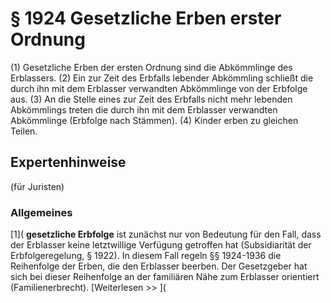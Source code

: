 # § 1924 Gesetzliche Erben erster Ordnung
(1) Gesetzliche Erben der ersten Ordnung sind die Abkömmlinge des Erblassers.
(2) Ein zur Zeit des Erbfalls lebender Abkömmling schließt die durch ihn mit dem Erblasser verwandten Abkömmlinge von der Erbfolge aus.
(3) An die Stelle eines zur Zeit des Erbfalls nicht mehr lebenden Abkömmlings treten die durch ihn mit dem Erblasser verwandten Abkömmlinge (Erbfolge nach Stämmen).
(4) Kinder erben zu gleichen Teilen.
## Expertenhinweise
(für Juristen)
### Allgemeines
[1]( **gesetzliche Erbfolge** ist zunächst nur von Bedeutung für den Fall, dass der Erblasser keine letztwillige Verfügung getroffen hat (Subsidiarität der Erbfolgeregelung, § 1922). In diesem Fall regeln §§ 1924-1936 die Reihenfolge der Erben, die den Erblasser beerben. Der Gesetzgeber hat sich bei dieser Reihenfolge an der familiären Nähe zum Erblasser orientiert (Familienerbrecht).
[Weiterlesen >> ](